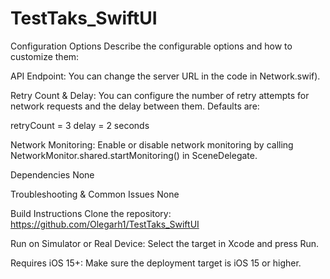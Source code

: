 # TestTaks_SwiftUI

Configuration Options
Describe the configurable options and how to customize them:

API Endpoint: You can change the server URL in the code in Network.swif).

Retry Count & Delay: You can configure the number of retry attempts for network requests and the delay between them. Defaults are:

retryCount = 3
delay = 2 seconds

Network Monitoring: Enable or disable network monitoring by calling NetworkMonitor.shared.startMonitoring() in SceneDelegate.

Dependencies None

Troubleshooting & Common Issues None

Build Instructions Clone the repository: https://github.com/Olegarh1/TestTaks_SwiftUI

Run on Simulator or Real Device: Select the target in Xcode and press Run.

Requires iOS 15+: Make sure the deployment target is iOS 15 or higher.

